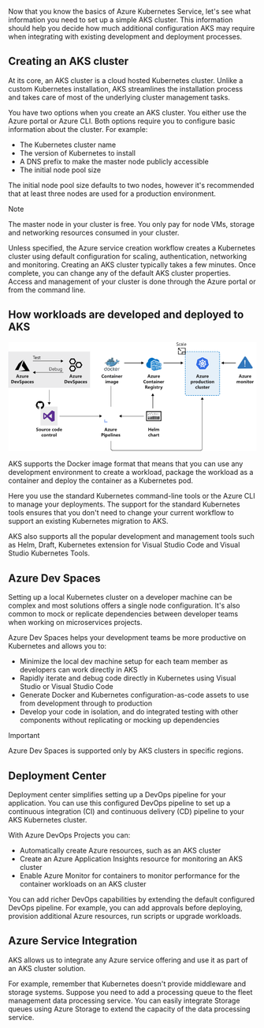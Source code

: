 Now that you know the basics of Azure Kubernetes Service, let's see what information you need to set up a simple AKS cluster. This information should help you decide how much additional configuration AKS may require when integrating with existing development and deployment processes.

## Creating an AKS cluster

At its core, an AKS cluster is a cloud hosted Kubernetes cluster. Unlike a custom Kubernetes installation, AKS streamlines the installation process and takes care of most of the underlying cluster management tasks.

You have two options when you create an AKS cluster. You either use the Azure portal or Azure CLI. Both options require you to configure basic information about the cluster. For example:

- The Kubernetes cluster name
- The version of Kubernetes to install
- A DNS prefix to make the master node publicly accessible
- The initial node pool size

The initial node pool size defaults to two nodes, however it's recommended that at least three nodes are used for a production environment.

> [!NOTE]
> The master node in your cluster is free. You only pay for node VMs, storage and networking resources consumed in your cluster.

Unless specified, the Azure service creation workflow creates a Kubernetes cluster using default configuration for scaling, authentication, networking and monitoring. Creating an AKS cluster typically takes a few minutes. Once complete, you can change any of the default AKS cluster properties. Access and management of your cluster is done through the Azure portal or from the command line.

## How workloads are developed and deployed to AKS

![Image showing combined services used to accelerate development and deployment](../media/3-development-accelerate.png)

AKS supports the Docker image format that means that you can use any development environment to create a workload, package the workload as a container and deploy the container as a Kubernetes pod.

Here you use the standard Kubernetes command-line tools or the Azure CLI to manage your deployments. The support for the standard Kubernetes tools ensures that you don't need to change your current workflow to support an existing Kubernetes migration to AKS.

AKS also supports all the popular development and management tools such as Helm, Draft, Kubernetes extension for Visual Studio Code and Visual Studio Kubernetes Tools.

## Azure Dev Spaces

Setting up a local Kubernetes cluster on a developer machine can be complex and most solutions offers a single node configuration. It's also common to mock or replicate dependencies between developer teams when working on microservices projects.

Azure Dev Spaces helps your development teams be more productive on Kubernetes and allows you to:

- Minimize the local dev machine setup for each team member as developers can work directly in AKS
- Rapidly iterate and debug code directly in Kubernetes using Visual Studio or Visual Studio Code
- Generate Docker and Kubernetes configuration-as-code assets to use from development through to production
- Develop your code in isolation, and do integrated testing with other components without replicating or mocking up dependencies

> [!IMPORTANT]
> Azure Dev Spaces is supported only by AKS clusters in specific regions.

## Deployment Center

Deployment center simplifies setting up a DevOps pipeline for your application. You can use this configured DevOps pipeline to set up a continuous integration (CI) and continuous delivery (CD) pipeline to your AKS Kubernetes cluster.

With Azure DevOps Projects you can:

- Automatically create Azure resources, such as an AKS cluster
- Create an Azure Application Insights resource for monitoring an AKS cluster
- Enable Azure Monitor for containers to monitor performance for the container workloads on an AKS cluster

You can add richer DevOps capabilities by extending the default configured DevOps pipeline. For example, you can add approvals before deploying, provision additional Azure resources, run scripts or upgrade workloads.

## Azure Service Integration

AKS allows us to integrate any Azure service offering and use it as part of an AKS cluster solution.

For example, remember that Kubernetes doesn't provide middleware and storage systems. Suppose you need to add a processing queue to the fleet management data processing service. You can easily integrate Storage queues using Azure Storage to extend the capacity of the data processing service.
